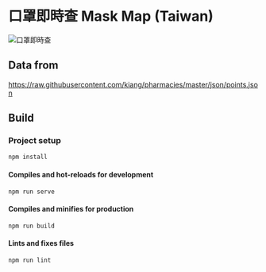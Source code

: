 # 口罩即時查 Mask Map (Taiwan)

![口罩即時查](https://raw.githubusercontent.com/hannoeru/Mask-Map/master/doce/img/screenshot.png)

## Data from

https://raw.githubusercontent.com/kiang/pharmacies/master/json/points.json

## Build

### Project setup

```
npm install
```

#### Compiles and hot-reloads for development

```
npm run serve
```

#### Compiles and minifies for production

```
npm run build
```

#### Lints and fixes files

```
npm run lint
```
